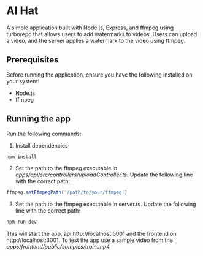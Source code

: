 # AI Hat

A simple application built with Node.js, Express, and ffmpeg using turborepo that allows users to add watermarks to videos. Users can upload a video, and the server applies a watermark to the video using ffmpeg.

## Prerequisites

Before running the application, ensure you have the following installed on your system:

- Node.js
- ffmpeg

## Running the app

Run the following commands:

1. Install dependencies

```sh
npm install
```

2. Set the path to the ffmpeg executable in _apps/api/src/controllers/uploadController.ts_. Update the following line with the correct path:

```js
ffmpeg.setFfmpegPath('/path/to/your/ffmpeg')
```

3. Set the path to the ffmpeg executable in server.ts. Update the following line with the correct path:

```sh
npm run dev
```

This will start the app, api http://localhost:5001 and the frontend on http://localhost:3001.
To test the app use a sample video from the _apps/frontend/public/samples/train.mp4_
